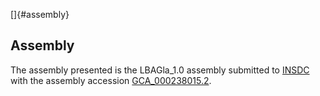 []{#assembly}

Assembly
--------

The assembly presented is the LBAGla\_1.0 assembly submitted to
[INSDC](http://www.insdc.org) with the assembly accession
[GCA\_000238015.2](http://www.ebi.ac.uk/ena/data/view/GCA_000238015.2).
